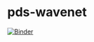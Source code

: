 # pds-wavenet
[![Binder](https://mybinder.org/badge_logo.svg)](https://mybinder.org/v2/gh/JustineWeb/pds-wavenet.git/master)
